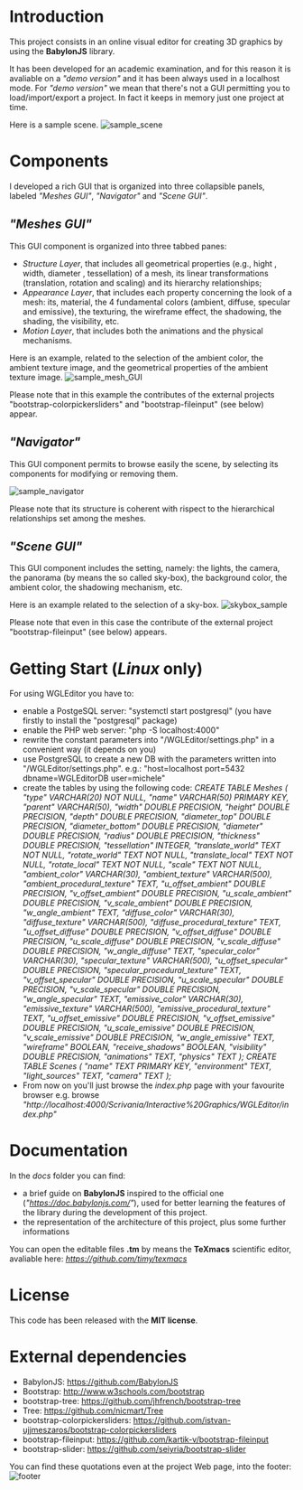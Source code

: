 # Introduction
This project consists in an online visual editor for creating 3D graphics by using the **BabylonJS** library.

It has been developed for an academic examination, and for this reason it is avaliable on a *"demo version"* and it has been always used in a localhost mode.
For *"demo version"* we mean that there's not a GUI permitting you to load/import/export a project. In fact it keeps in memory just one project at time.

Here is a sample scene.
![sample_scene](https://cloud.githubusercontent.com/assets/18027256/17245194/a55079b4-5585-11e6-8047-6765e86080ee.png)

# Components
I developed a rich GUI that is organized into three collapsible panels, labeled *"Meshes GUI"*, *"Navigator"* and *"Scene GUI"*.

## *"Meshes GUI"*
This GUI component is organized into three tabbed panes:  
* *Structure Layer*, that includes all geometrical properties (e.g., hight , width, diameter ,
tessellation) of a mesh, its linear transformations (translation, rotation and scaling) and its
hierarchy relationships;
* *Appearance Layer*, that includes each property concerning the look of a mesh: its,
material, the 4 fundamental colors (ambient, diffuse, specular and emissive), the texturing,
the wireframe effect, the shadowing, the shading, the visibility, etc.
* *Motion Layer*, that includes both the animations and the physical mechanisms.

Here is an example, related to the selection of the ambient color, the ambient texture image, and the geometrical properties of the ambient texture image. 
![sample_mesh_GUI](https://cloud.githubusercontent.com/assets/18027256/17245954/58228156-5589-11e6-97c2-b36f241fba54.png)

Please note that in this example the contributes of the external projects "bootstrap-colorpickersliders" and "bootstrap-fileinput" (see below) appear.


## *"Navigator"*
This GUI component permits to browse easily the scene, by selecting its components for modifying or removing them.

![sample_navigator](https://cloud.githubusercontent.com/assets/18027256/17246965/d70b0122-558f-11e6-9158-6023a7f857f1.png)

Please note that its structure is coherent with rispect to the hierarchical relationships set among the meshes.

## *"Scene GUI"*
This GUI component includes the setting, namely: the lights, the camera, the panorama (by means the so called sky-box), the background color, the ambient color, the shadowing mechanism, etc.

Here is an example related to the selection of a sky-box.
![skybox_sample](https://cloud.githubusercontent.com/assets/18027256/17246713/2bf97e4a-558e-11e6-8d5a-444b498116ea.png)

Please note that even in this case the contribute of the external project "bootstrap-fileinput" (see below) appears.

# Getting Start (*Linux* only)
For using WGLEditor you have to:
* enable a PostgeSQL server: "systemctl start postgresql" (you have firstly to install the "postgresql" package)
* enable the PHP web server: "php -S localhost:4000"
* rewrite the constant parameters into "/WGLEditor/settings.php" in a convenient way (it depends on you)
* use PostgreSQL to create a new DB with the parameters written into "/WGLEditor/settings.php".
		e.g.: "host=localhost port=5432 dbname=WGLEditorDB user=michele"
* create the tables by using the following code: 
  *CREATE TABLE Meshes (
  "type" VARCHAR(20) NOT NULL,
  "name" VARCHAR(50) PRIMARY KEY,
  "parent" VARCHAR(50),
  "width" DOUBLE PRECISION,
  "height" DOUBLE PRECISION,
  "depth" DOUBLE PRECISION,
  "diameter_top" DOUBLE PRECISION,
  "diameter_bottom" DOUBLE PRECISION,
  "diameter" DOUBLE PRECISION,
  "radius" DOUBLE PRECISION,
  "thickness" DOUBLE PRECISION,
  "tessellation" INTEGER,
  "translate_world" TEXT NOT NULL,
  "rotate_world" TEXT NOT NULL,
  "translate_local" TEXT NOT NULL,
  "rotate_local" TEXT NOT NULL,
  "scale" TEXT NOT NULL,
  "ambient_color" VARCHAR(30),
  "ambient_texture" VARCHAR(500),
  "ambient_procedural_texture" TEXT,
  "u_offset_ambient" DOUBLE PRECISION,
  "v_offset_ambient" DOUBLE PRECISION,
  "u_scale_ambient" DOUBLE PRECISION,
  "v_scale_ambient" DOUBLE PRECISION,
  "w_angle_ambient" TEXT,
  "diffuse_color" VARCHAR(30),
  "diffuse_texture" VARCHAR(500),
  "diffuse_procedural_texture" TEXT,
  "u_offset_diffuse" DOUBLE PRECISION,
  "v_offset_diffuse" DOUBLE PRECISION,
  "u_scale_diffuse" DOUBLE PRECISION,
  "v_scale_diffuse" DOUBLE PRECISION,
  "w_angle_diffuse" TEXT,
  "specular_color" VARCHAR(30),
  "specular_texture" VARCHAR(500),
  "u_offset_specular" DOUBLE PRECISION,
  "specular_procedural_texture" TEXT,
  "v_offset_specular" DOUBLE PRECISION,
  "u_scale_specular" DOUBLE PRECISION,
  "v_scale_specular" DOUBLE PRECISION,
  "w_angle_specular" TEXT,
  "emissive_color" VARCHAR(30),
  "emissive_texture" VARCHAR(500),
  "emissive_procedural_texture" TEXT,
  "u_offset_emissive" DOUBLE PRECISION,
  "v_offset_emissive" DOUBLE PRECISION,
  "u_scale_emissive" DOUBLE PRECISION,
  "v_scale_emissive" DOUBLE PRECISION,
  "w_angle_emissive" TEXT,
  "wireframe" BOOLEAN,
  "receive_shadows" BOOLEAN,
  "visibility" DOUBLE PRECISION,
  "animations" TEXT,
  "physics" TEXT
);
CREATE TABLE Scenes (
  "name" TEXT PRIMARY KEY,
  "environment" TEXT,
  "light_sources" TEXT,
  "camera" TEXT
);*
* From now on you'll just browse the *index.php* page with your favourite browser
 e.g. browse *"http://localhost:4000/Scrivania/Interactive%20Graphics/WGLEditor/index.php"*

# Documentation
In the *docs* folder you can find:
* a brief guide on **BabylonJS** inspired to the official one (*"https://doc.babylonjs.com/"*), used for better learning the features of the library during the development of this project.
* the representation of the architecture of this project, plus some further informations

You can open the editable files **.tm** by means the **TeXmacs** scientific editor, avaliable here: *https://github.com/timy/texmacs*

# License
This code has been released with the **MIT license**.

# External dependencies
* BabylonJS: https://github.com/BabylonJS
* Bootstrap: http://www.w3schools.com/bootstrap  
* bootstrap-tree: https://github.com/jhfrench/bootstrap-tree
* Tree: https://github.com/nicmart/Tree 
* bootstrap-colorpickersliders: https://github.com/istvan-ujjmeszaros/bootstrap-colorpickersliders 		
* bootstrap-fileinput: https://github.com/kartik-v/bootstrap-fileinput  
* bootstrap-slider: https://github.com/seiyria/bootstrap-slider

You can find these quotations even at the project Web page, into the footer:
![footer](https://cloud.githubusercontent.com/assets/18027256/17247000/29c8f0a4-5590-11e6-8ae9-480cfe8820f5.png)
